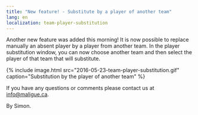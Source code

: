 ```yaml
---
title: "New feature! - Substitute by a player of another team"
lang: en
localization: team-player-substitution
---
```

Another new feature was added this morning! It is now possible to replace manually an absent player by a player from another team. In the player substitution window, you can now choose another team and then select the player of that team that will substitute.

{% include image.html src="2016-05-23-team-player-substitution.gif" caption="Substitution by the player of another team" %}

If you have any questions or comments please contact us at [info@maligue.ca](mailto:info@maligue.ca).

By Simon.

